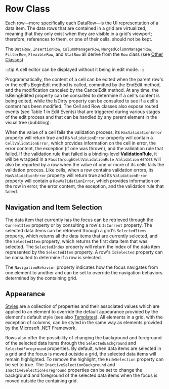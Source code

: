 # Row Class

Each row—more specifically each DataRow—is the UI representation of a data item. The data rows that are contained in a grid are virtualized, meaning that they only exist when they are visible in a grid's viewport; therefore, references to them, or one of their cells, should not be kept.

The `DataRow`, `InsertionRow`, `ColumnManagerRow`, `MergedColumnManagerRow`, `FilterRow`, `FlexibleRow`, and `StatRow` all derive from the `Row` class (see [Other Classes](/datagrid/object-model-view/other-class)).

:::tip
A cell editor can be displayed without it being in edit mode.
:::

Programmatically, the content of a cell can be edited when the parent row's or the cell's BeginEdit method is called, committed by the EndEdit method, and the modification canceled by the CancelEdit method.  At any time, the IsBeingEdited property can be consulted to determine if a cell's content is being edited, while the IsDirty property can be consulted to see if a cell's content has been modified. The Cell and Row classes also expose routed events (see Table 1 in Edit Events) that are triggered during various stages of the edit process and that can be handled by any parent element in the visual tree (bubbling).

When the value of a cell fails the validation process, its `HasValidationError` property will return true and its `ValidationError` property will contain a `CellValidationError`, which provides information on the cell in error, the error content, the exception (if one was thrown), and the validation rule that failed.  If the validation rule that failed is a binding-level **ValidationRule**, it will be wrapped in a `PassthroughCellValidationRule.Validation` errors will also be reported by a row when the value of one or more of its cells fails the validation process. Like cells, when a row contains validation errors, its `HasValidationError` property will return true and its `ValidationError` property will contain a `RowValidationError`, which provides information on the row in error, the error content, the exception, and the validation rule that failed.

## Navigation and Item Selection
The data item that currently has the focus can be retrieved through the `CurrentItem` property or by consulting a row's `IsCurrent` property. The selected data items can be retrieved through a grid's `SelectedItems` property, which returns all the data items that are currently selected, and the `SelectedItem` property, which returns the first data item that was selected. The `SelectedIndex` property will return the index of the data item represented by the `SelectedItem` property. A row's `IsSelected` property can be consulted to determine if a row is selected.

The `NavigationBehavior` property indicates how the focus navigates from one element to another and can be set to override the navigation behaviors determined by the containing grid.

## Appearance
[Styles](/datagrid/fundamentals/styles) are a collection of properties and their associated values which are applied to an element to override the default appearance provided by the element's default style (see also [Templates](/datagrid/fundamentals/templates)). All elements in a grid, with the exception of columns, can be styled in the same way as elements provided by the Microsoft .NET Framework.

Rows also offer the possibility of changing the background and foreground of the selected data items through the `SelectedBackground` and `SelectedForeground` properties. By default, when data items are selected in a grid and the focus is moved outside a grid, the selected data items will remain highlighted. To remove the highlight, the `HideSelection` property can be set to true. The `InactiveSelectionBackground` and `InactiveSelectionForeground` properties can be set to change the background and foreground of the selected data items when the focus is moved outside the containing grid.

